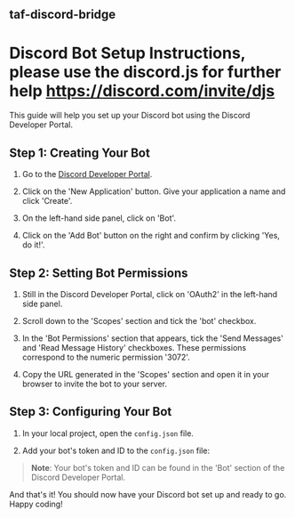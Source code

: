 ## taf-discord-bridge

# Discord Bot Setup Instructions, please use the discord.js for further help https://discord.com/invite/djs

This guide will help you set up your Discord bot using the Discord Developer Portal.

## Step 1: Creating Your Bot

1. Go to the [Discord Developer Portal](https://discord.com/developers/applications).

2. Click on the 'New Application' button. Give your application a name and click 'Create'.

3. On the left-hand side panel, click on 'Bot'.

4. Click on the 'Add Bot' button on the right and confirm by clicking 'Yes, do it!'.

## Step 2: Setting Bot Permissions

1. Still in the Discord Developer Portal, click on 'OAuth2' in the left-hand side panel.

2. Scroll down to the 'Scopes' section and tick the 'bot' checkbox.

3. In the 'Bot Permissions' section that appears, tick the 'Send Messages' and 'Read Message History' checkboxes. These permissions correspond to the numeric permission '3072'.

4. Copy the URL generated in the 'Scopes' section and open it in your browser to invite the bot to your server. 

## Step 3: Configuring Your Bot

1. In your local project, open the `config.json` file. 

2. Add your bot's token and ID to the `config.json` file:

> **Note**: Your bot's token and ID can be found in the 'Bot' section of the Discord Developer Portal.

And that's it! You should now have your Discord bot set up and ready to go. Happy coding!
